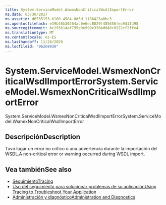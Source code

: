 ```yaml
---
title: System.ServiceModel.WsmexNonCriticalWsdlImportError
ms.date: 03/30/2017
ms.assetid: d6535153-b160-4584-8d5d-1186423a0bc3
ms.openlocfilehash: e39b48b30264ac0e6ec8820f485656fea9d11d95
ms.sourcegitcommit: bc293b14af795e0e999e3304dd40c0222cf2ffe4
ms.translationtype: MT
ms.contentlocale: es-ES
ms.lasthandoff: 11/26/2020
ms.locfileid: "96269930"
---
```

# <a name="systemservicemodelwsmexnoncriticalwsdlimporterror"></a><span data-ttu-id="a6a31-102">System.ServiceModel.WsmexNonCriticalWsdlImportError</span><span class="sxs-lookup"><span data-stu-id="a6a31-102">System.ServiceModel.WsmexNonCriticalWsdlImportError</span></span>

<span data-ttu-id="a6a31-103">System.ServiceModel.WsmexNonCriticalWsdlImportError</span><span class="sxs-lookup"><span data-stu-id="a6a31-103">System.ServiceModel.WsmexNonCriticalWsdlImportError</span></span>  
  
## <a name="description"></a><span data-ttu-id="a6a31-104">Descripción</span><span class="sxs-lookup"><span data-stu-id="a6a31-104">Description</span></span>  

 <span data-ttu-id="a6a31-105">Tuvo lugar un error no crítico o una advertencia durante la importación del WSDL.</span><span class="sxs-lookup"><span data-stu-id="a6a31-105">A non-critical error or warning occurred during WSDL import.</span></span>  
  
## <a name="see-also"></a><span data-ttu-id="a6a31-106">Vea también</span><span class="sxs-lookup"><span data-stu-id="a6a31-106">See also</span></span>

- [<span data-ttu-id="a6a31-107">Seguimiento</span><span class="sxs-lookup"><span data-stu-id="a6a31-107">Tracing</span></span>](index.md)
- [<span data-ttu-id="a6a31-108">Uso del seguimiento para solucionar problemas de su aplicación</span><span class="sxs-lookup"><span data-stu-id="a6a31-108">Using Tracing to Troubleshoot Your Application</span></span>](using-tracing-to-troubleshoot-your-application.md)
- [<span data-ttu-id="a6a31-109">Administración y diagnóstico</span><span class="sxs-lookup"><span data-stu-id="a6a31-109">Administration and Diagnostics</span></span>](../index.md)
